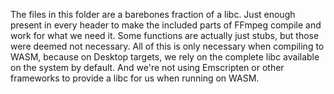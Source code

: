 The files in this folder are a barebones fraction of a libc.
Just enough present in every header to make the included parts
of FFmpeg compile and work for what we need it. Some functions
are actually just stubs, but those were deemed not necessary.
All of this is only necessary when compiling to WASM, because
on Desktop targets, we rely on the complete libc available on
the system by default. And we're not using Emscripten or other
frameworks to provide a libc for us when running on WASM.